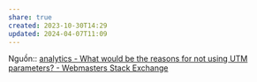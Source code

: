 ```yaml
---
share: true
created: 2023-10-30T14:29
updated: 2024-04-07T11:09
---
```


Nguồn:: [analytics - What would be the reasons for not using UTM parameters? - Webmasters Stack Exchange](https://webmasters.stackexchange.com/questions/144604/what-would-be-the-reasons-for-not-using-utm-parameters/144608?noredirect=1#comment203122_144608)
